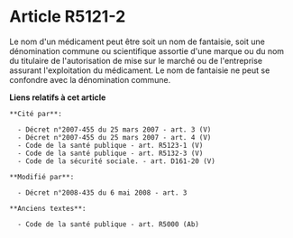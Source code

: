 # Article R5121-2

Le nom d'un médicament peut être soit un nom de fantaisie, soit une dénomination commune ou scientifique assortie d'une
marque ou du nom du titulaire de l'autorisation de mise sur le marché ou de l'entreprise assurant l'exploitation du
médicament. Le nom de fantaisie ne peut se confondre avec la dénomination commune.

**Liens relatifs à cet article**

	**Cité par**:

	  - Décret n°2007-455 du 25 mars 2007 - art. 3 (V)
	  - Décret n°2007-455 du 25 mars 2007 - art. 4 (V)
	  - Code de la santé publique - art. R5123-1 (V)
	  - Code de la santé publique - art. R5132-3 (V)
	  - Code de la sécurité sociale. - art. D161-20 (V)

	**Modifié par**:

	  - Décret n°2008-435 du 6 mai 2008 - art. 3

	**Anciens textes**:

	  - Code de la santé publique - art. R5000 (Ab)
